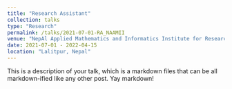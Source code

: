 ```yaml
---
title: "Research Assistant"
collection: talks
type: "Research"
permalink: /talks/2021-07-01-RA_NAAMII
venue: "NepAl Applied Mathematics and Informatics Institute for Research (NAAMII)"
date: 2021-07-01 - 2022-04-15
location: "Lalitpur, Nepal"
---
```


This is a description of your talk, which is a markdown files that can be all markdown-ified like any other post. Yay markdown!
